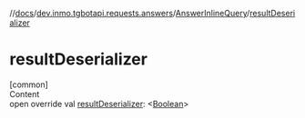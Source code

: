 //[docs](../../../index.md)/[dev.inmo.tgbotapi.requests.answers](../index.md)/[AnswerInlineQuery](index.md)/[resultDeserializer](result-deserializer.md)



# resultDeserializer  
[common]  
Content  
open override val [resultDeserializer](result-deserializer.md): <[Boolean](https://kotlinlang.org/api/latest/jvm/stdlib/kotlin/-boolean/index.html)>  



